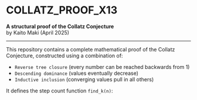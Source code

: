 # COLLATZ_PROOF_X13

**A structural proof of the Collatz Conjecture**  
by Kaito Maki (April 2025)

---

This repository contains a complete mathematical proof of the Collatz Conjecture, constructed using a combination of:

- `Reverse tree closure` (every number can be reached backwards from 1)
- `Descending dominance` (values eventually decrease)
- `Inductive inclusion` (converging values pull in all others)

It defines the step count function `find_k(n)`:
